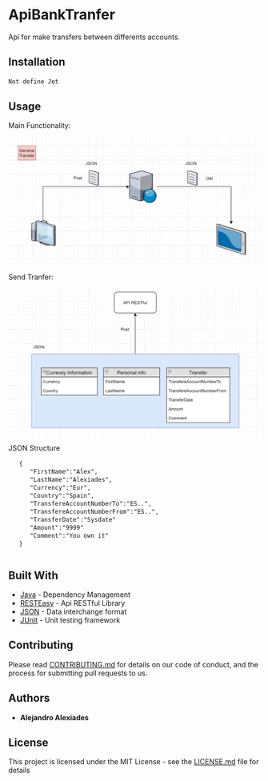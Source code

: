 # ApiBankTranfer
Api for make transfers between differents accounts.

## Installation



```bash
Not define Jet
```

## Usage

Main Functionality:

![alt text](https://github.com/Alexiades/ApiBankTranfer/blob/master/Readme_schemes/General%20Transfer.png)

Send Tranfer:

![alt text](https://github.com/Alexiades/ApiBankTranfer/blob/master/Readme_schemes/sendApi.png)

 JSON Structure

 ```
	{
	   "FirstName":"Alex",
	   "LastName":"Alexiades",
	   "Currency":"Eur",
	   "Country":"Spain",
	   "TransfereAccountNumberTo":"ES..",
	   "TransfereAccountNumberFrom":"ES..",
	   "TransferDate":"Sysdate"
       "Amount":"9999"
       "Comment":"You own it"
	}

```

```Java

```

## Built With

* [Java](https://maven.apache.org/) - Dependency Management
* [RESTEasy](https://resteasy.github.io/) - Api RESTful Library
* [JSON](https://www.json.org) - Data interchange format
* [JUnit](https://junit.org/junit5/) - Unit testing framework 

## Contributing

Please read [CONTRIBUTING.md](https://github.com/Alexiades/ApiBankTranfer/blob/master/CONTRIBUTING.md) for details on our code of conduct, and the process for submitting pull requests to us.

## Authors

* **Alejandro Alexiades**

## License

This project is licensed under the MIT License - see the [LICENSE.md](LICENSE.md) file for details
